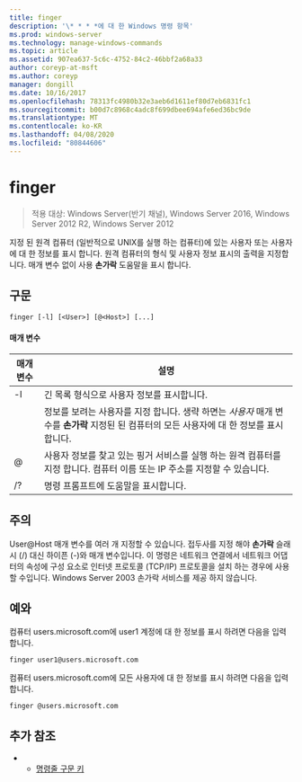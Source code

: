 ```yaml
---
title: finger
description: '\* * * *에 대 한 Windows 명령 항목'
ms.prod: windows-server
ms.technology: manage-windows-commands
ms.topic: article
ms.assetid: 907ea637-5c6c-4752-84c2-46bbf2a68a33
author: coreyp-at-msft
ms.author: coreyp
manager: dongill
ms.date: 10/16/2017
ms.openlocfilehash: 78313fc4980b32e3aeb6d1611ef80d7eb6831fc1
ms.sourcegitcommit: b00d7c8968c4adc8f699dbee694afe6ed36bc9de
ms.translationtype: MT
ms.contentlocale: ko-KR
ms.lasthandoff: 04/08/2020
ms.locfileid: "80844606"
---
```

# <a name="finger"></a>finger

>적용 대상: Windows Server(반기 채널), Windows Server 2016, Windows Server 2012 R2, Windows Server 2012

지정 된 원격 컴퓨터 (일반적으로 UNIX를 실행 하는 컴퓨터)에 있는 사용자 또는 사용자에 대 한 정보를 표시 합니다. 원격 컴퓨터의 형식 및 사용자 정보 표시의 출력을 지정합니다. 매개 변수 없이 사용 **손가락** 도움말을 표시 합니다. 
## <a name="syntax"></a>구문
```
finger [-l] [<User>] [@<Host>] [...]
```
#### <a name="parameters"></a>매개 변수

| 매개 변수 |                                                                            설명                                                                            |
|-----------|-------------------------------------------------------------------------------------------------------------------------------------------------------------------|
|    -l     |                                                          긴 목록 형식으로 사용자 정보를 표시합니다.                                                           |
|  <User>   | 정보를 보려는 사용자를 지정 합니다. 생략 하면는 *사용자* 매개 변수를 **손가락** 지정된 된 컴퓨터의 모든 사용자에 대 한 정보를 표시 합니다. |
|  @<Host>  |        사용자 정보를 찾고 있는 핑거 서비스를 실행 하는 원격 컴퓨터를 지정 합니다. 컴퓨터 이름 또는 IP 주소를 지정할 수 있습니다.        |
|    /?     |                                                               명령 프롬프트에 도움말을 표시합니다.                                                                |

## <a name="remarks"></a>주의
User@Host 매개 변수를 여러 개 지정할 수 있습니다.
접두사를 지정 해야 **손가락** 슬래시 (/) 대신 하이픈 (-)와 매개 변수입니다.
이 명령은 네트워크 연결에서 네트워크 어댑터의 속성에 구성 요소로 인터넷 프로토콜 (TCP/IP) 프로토콜을 설치 하는 경우에 사용할 수입니다.
Windows Server 2003 손가락 서비스를 제공 하지 않습니다.
## <a name="examples"></a><a name=BKMK_Examples></a>예와
컴퓨터 users.microsoft.com에 user1 계정에 대 한 정보를 표시 하려면 다음을 입력 합니다.
```
finger user1@users.microsoft.com
```
컴퓨터 users.microsoft.com에 모든 사용자에 대 한 정보를 표시 하려면 다음을 입력 합니다.
```
finger @users.microsoft.com
```
## <a name="additional-references"></a>추가 참조
-   - [명령줄 구문 키](command-line-syntax-key.md)
